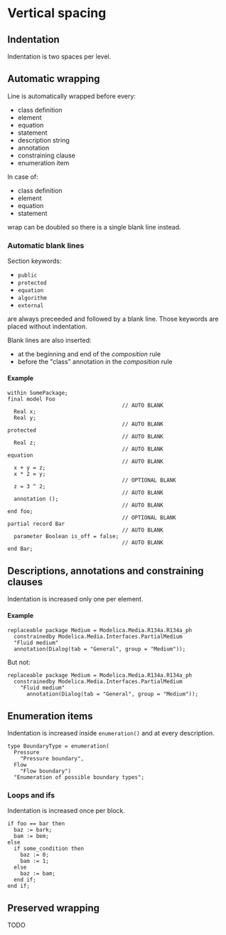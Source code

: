 # Vertical spacing

## Indentation

Indentation is two spaces per level.

## Automatic wrapping

Line is automatically wrapped before every:

- class definition
- element
- equation
- statement
- description string
- annotation
- constraining clause
- enumeration item

In case of:

- class definition
- element
- equation
- statement

wrap can be doubled so there is a single blank line instead.

### Automatic blank lines

Section keywords:

- `public`
- `protected`
- `equation`
- `algorithm`
- `external`

are always preceeded and followed by a blank line. Those keywords are placed
without indentation.

Blank lines are also inserted:

- at the beginning and end of the *composition* rule
- before the "class" annotation in the *composition* rule

#### Example

```modelica
within SomePackage;
final model Foo
                                    // AUTO BLANK
  Real x;
  Real y;
                                    // AUTO BLANK
protected
                                    // AUTO BLANK
  Real z;
                                    // AUTO BLANK
equation
                                    // AUTO BLANK
  x + y = z;
  x * 2 = y;
                                    // OPTIONAL BLANK
  z = 3 ^ 2;
                                    // AUTO BLANK
  annotation ();
                                    // AUTO BLANK
end foo;
                                    // OPTIONAL BLANK
partial record Bar
                                    // AUTO BLANK
  parameter Boolean is_off = false;
                                    // AUTO BLANK
end Bar;
```

## Descriptions, annotations and constraining clauses

Indentation is increased only one per element.

#### Example

```modelica
replaceable package Medium = Modelica.Media.R134a.R134a_ph
  constrainedby Modelica.Media.Interfaces.PartialMedium
  "Fluid medium"
  annotation(Dialog(tab = "General", group = "Medium"));
```

But not:

```modelica
replaceable package Medium = Modelica.Media.R134a.R134a_ph
  constrainedby Modelica.Media.Interfaces.PartialMedium
    "Fluid medium"
      annotation(Dialog(tab = "General", group = "Medium"));
```

## Enumeration items

Indentation is increased inside `enumeration()` and at every
description.

```modelica
type BoundaryType = enumeration(
  Pressure
    "Pressure boundary",
  Flow
    "Flow boundary")
  "Enumeration of possible boundary types";
```

### Loops and ifs

Indentation is increased once per block.

```modelica
if foo == bar then
  baz := bark;
  bam := bem;
else
  if some_condition then
    baz := 0;
    bam := 1;
  else
    baz := bam;
  end if;
end if;
```

## Preserved wrapping

TODO
